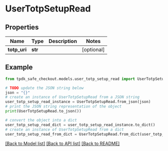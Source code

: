 # UserTotpSetupRead



## Properties

Name | Type | Description | Notes
------------ | ------------- | ------------- | -------------
**totp_uri** | **str** |  | [optional] 

## Example

```python
from tpdk_safe_checkout.models.user_totp_setup_read import UserTotpSetupRead

# TODO update the JSON string below
json = "{}"
# create an instance of UserTotpSetupRead from a JSON string
user_totp_setup_read_instance = UserTotpSetupRead.from_json(json)
# print the JSON string representation of the object
print(UserTotpSetupRead.to_json())

# convert the object into a dict
user_totp_setup_read_dict = user_totp_setup_read_instance.to_dict()
# create an instance of UserTotpSetupRead from a dict
user_totp_setup_read_from_dict = UserTotpSetupRead.from_dict(user_totp_setup_read_dict)
```
[[Back to Model list]](../README.md#documentation-for-models) [[Back to API list]](../README.md#documentation-for-api-endpoints) [[Back to README]](../README.md)


